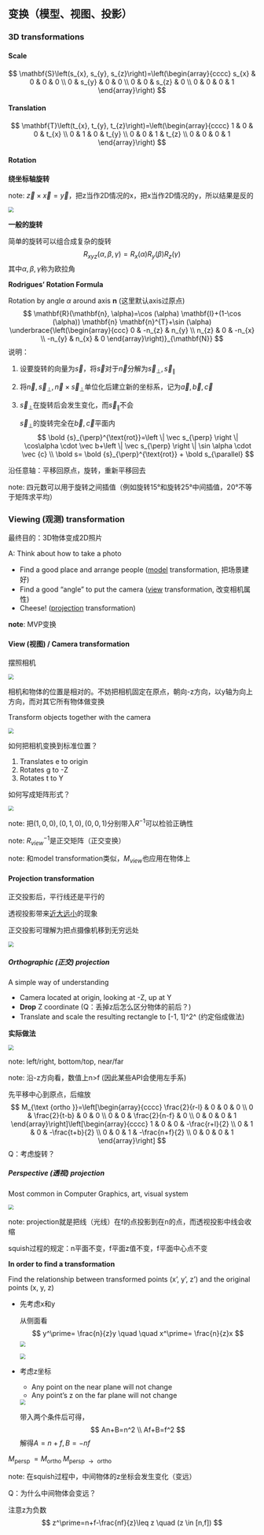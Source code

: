 ## 变换（模型、视图、投影）

### 3D transformations

#### Scale

$$
\mathbf{S}\left(s_{x}, s_{y}, s_{z}\right)=\left(\begin{array}{cccc}
s_{x} & 0 & 0 & 0 \\
0 & s_{y} & 0 & 0 \\
0 & 0 & s_{z} & 0 \\
0 & 0 & 0 & 1
\end{array}\right)
$$
#### Translation

$$
\mathbf{T}\left(t_{x}, t_{y}, t_{z}\right)=\left(\begin{array}{cccc}
1 & 0 & 0 & t_{x} \\
0 & 1 & 0 & t_{y} \\
0 & 0 & 1 & t_{z} \\
0 & 0 & 0 & 1
\end{array}\right)
$$

#### Rotation

**绕坐标轴旋转**

note: $\vec z \times \vec x =\vec y$，把z当作2D情况的x，把x当作2D情况的y，所以结果是反的

<img src="img/lec4-rotation3D.png" style="zoom:67%;" />

**一般的旋转**

简单的旋转可以组合成复杂的旋转
$$
R_{xyz}(\alpha,\beta,\gamma)=R_{x}(\alpha)R_{y}(\beta)R_z(\gamma)
$$
其中$\alpha,\beta,\gamma$称为欧拉角

**Rodrigues’ Rotation Formula**

Rotation by angle $\alpha$ around axis $\mathbf{n}$ (这里默认axis过原点)
$$
\mathbf{R}(\mathbf{n}, \alpha)=\cos (\alpha) \mathbf{I}+(1-\cos (\alpha)) \mathbf{n} \mathbf{n}^{T}+\sin (\alpha) \underbrace{\left(\begin{array}{ccc}
0 & -n_{z} & n_{y} \\
n_{z} & 0 & -n_{x} \\
-n_{y} & n_{x} & 0
\end{array}\right)}_{\mathbf{N}}
$$
说明：

1. 设要旋转的向量为$\vec s$，将$\vec s$对于$\vec n$分解为$\vec s_{\perp},\vec s_{\parallel}$

2. 将$\vec {n},\vec s_{\perp},\vec n \times \vec s_{\perp}$单位化后建立新的坐标系，记为$\vec {a},\vec{b},\vec {c}$

3. $\vec s_{\perp}$在旋转后会发生变化，而$\vec s_{\parallel}$不会

   $\vec s_{\perp}$的旋转完全在$\vec b,\vec c$平面内
   $$
   \bold {s}_{\perp}^{\text{rot}}=\left \| \vec s_{\perp} \right \| \cos\alpha \cdot \vec b+\left \| \vec s_{\perp} \right \|  \sin \alpha \cdot \vec {c} \\
   \bold s= \bold {s}_{\perp}^{\text{rot}} + \bold s_{\parallel}
   $$

沿任意轴：平移回原点，旋转，重新平移回去

note: 四元数可以用于旋转之间插值（例如旋转15°和旋转25°中间插值，20°不等于矩阵求平均）



### Viewing (观测) transformation

最终目的：3D物体变成2D照片

A: Think about how to take a photo

- Find a good place and arrange people (<u>model</u> transformation, 把场景建好)
- Find a good “angle” to put the camera (<u>view</u> transformation, 改变相机属性)
- Cheese! (<u>projection</u> transformation)

**note**: MVP变换

#### View (视图) / Camera transformation

摆照相机

<img src="img/lec4-camera.png" style="zoom:67%;" />

相机和物体的位置是相对的。不妨把相机固定在原点，朝向-z方向，以y轴为向上方向，而对其它所有物体做变换

Transform objects together with the camera

<img src="img/lec4-fix-camera.png" style="zoom:67%;" />

如何把相机变换到标准位置？

1. Translates e to origin
2. Rotates g to -Z
3. Rotates t to Y

如何写成矩阵形式？

<img src="img/lec4-M-view.png" style="zoom:67%;" />

note: 把$(1,0,0),(0,1,0),(0,0,1)$分别带入$R^{-1}$可以检验正确性

note: $R_{view}^{-1}$是正交矩阵（正交变换）

note: 和model transformation类似，$M_{view}$也应用在物体上



#### Projection transformation

正交投影后，平行线还是平行的

透视投影带来<u>近大远小</u>的现象

正交投影可理解为把点摄像机移到无穷远处

<img src="img/lec4-projection.png" style="zoom: 67%;" />

##### Orthographic (正交) projection

A simple way of understanding

- Camera located at origin, looking at -Z, up at Y
- **Drop** Z coordinate (Q：丢掉z后怎么区分物体的前后？)
- Translate and scale the resulting rectangle to [-1, 1]^2^ (约定俗成做法)

**实际做法**

<img src="img/lec4-orthographic-projection.png" style="zoom:67%;" />

note: left/right, bottom/top, near/far

note: 沿-z方向看，数值上n>f (因此某些API会使用左手系)

先平移中心到原点，后缩放
$$
M_{\text {ortho }}=\left[\begin{array}{cccc}
\frac{2}{r-l} & 0 & 0 & 0 \\
0 & \frac{2}{t-b} & 0 & 0 \\
0 & 0 & \frac{2}{n-f} & 0 \\
0 & 0 & 0 & 1
\end{array}\right]\left[\begin{array}{cccc}
1 & 0 & 0 & -\frac{r+l}{2} \\
0 & 1 & 0 & -\frac{t+b}{2} \\
0 & 0 & 1 & -\frac{n+f}{2} \\
0 & 0 & 0 & 1
\end{array}\right]
$$
Q：考虑旋转？



##### Perspective (透视) projection

Most common in Computer Graphics, art, visual system

<img src="img/lec4-perspective-projection.png" style="zoom:67%;" />

note: projection就是把线（光线）在f的点投影到在n的点，而透视投影中线会收缩

squish过程的规定：n平面不变，f平面z值不变，f平面中心点不变

**In order to find a transformation**

Find the relationship between transformed points (x’, y’, z’) and the original points (x, y, z)

- 先考虑x和y

  从侧面看
  $$
  y^\prime= \frac{n}{z}y \quad \quad x^\prime= \frac{n}{z}x
  $$
  <img src="img/lec4-perspective-trans0.png" style="zoom:67%;" />

  <img src="img/lec4-perspective-trans1.png" style="zoom:67%;" />

- 考虑z坐标

  - Any point on the near plane will not change
  - Any point’s z on the far plane will not change

  <img src="img/lec4-perspective-trans2.png" style="zoom:67%;" />

  带入两个条件后可得，
  $$
  An+B=n^2 \\
  Af+B=f^2
  $$
  解得$A=n+f,B=-nf$



$M_{\text {persp }}=M_{\text {ortho }} M_{\text {persp } \rightarrow \text { ortho }}$

note: 在squish过程中，中间物体的z坐标会发生变化（变远）

Q：为什么中间物体会变远？

注意z为负数
$$
z^\prime=n+f-\frac{nf}{z}\leq z \quad (z \in [n,f])
$$